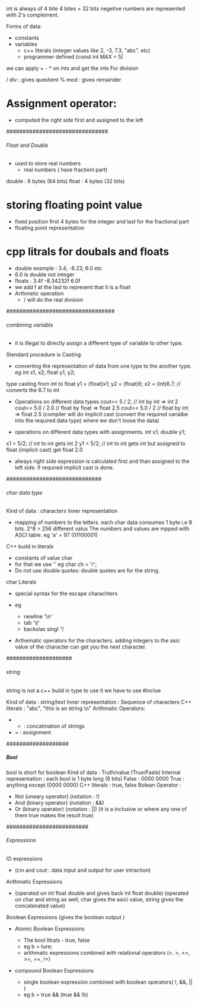 int is always of 4 bite
4 bites = 32 bits
negetive numbers are represented with 2's complement. 

Forms of data:
- constants
- variables 
    - c++ literals
        (integer values like 2, -3, 7.3, "abc". etc)
    - programmer defined
        (const int MAX = 5)

we can apply + - * on ints and get the ints
For division

/ div : gives questient 
% mod : gives remainder

Assignment operator:
= 
- computed the right side first and assigned to the left 

###############################
###### Float and Double #######

- used to store real numbers
    - real numbers ( have fractionl part)

double : 8 bytes (64 bits)
float  : 4 bytes (32 bits)

# storing floating point value
- fixed position
    first 4 bytes for the integer and last for the fractional part
- floating point representation

# cpp litrals for doubals and floats
- double example : 3.4, -8.23, 6.0 etc
- 6.0 is double not integer
- floats : 3.4f -8.34232f 6.0f 
- we add f at the last to represent that it is a float 
- Arthmetic operation
    - / will do the real division


#################################
###### combining variabls #######

- it is illegal to directly assign a different type of variable to other type. 

Stendard procedure is Casting.
- converting the representation of data from one type to the another type. 
eg 
int x1, x2;
float y1, y2;

type casting from int to float
y1 = (float)x1;
y2 = (float)6;
x2 = (int)6.7; // converts the 6.7 to int

- Operations on different data types
cout<< 5 / 2;       // int by int => int 2
cout<< 5.0 / 2.0    // float by float => float 2.5
cout<< 5.0 / 2      // float by int   => float 2.5           (compiler will do implicit cast (convert the required varialbe into the required data type) where we don't loose the data)

- operations on different data types with assignments.
int x1;
double y1;

x1 = 5/2; // int to int gets int 2 
y1 = 5/2; // int to int gets int but assigned to float (implicit cast) get float 2.0

* always right side expression is calculated first and than assigned to the left side. if required implicit cast is done. 

#############################
###### char data type #######

Kind of data : characters 
Inner representation 
- mapping of numbers to the letters. 
each char data consumes 1 byte i.e 8 bits. 
2^8 = 256 different valus 
The numbers and values are mpped with ASCI table. 
eg 'a' = 97 (01100001)

C++ build in literals
- constants of value char 
- for that we use '' eg char ch = 'r';
- Do not use double quotes: double quotes are for the string.

char Literals
- special syntax for the escape charachters 
- eg 
    - newline '\n'
    - tab     '\t'
    - backslas singl '\\'

- Arthematic operators for the characters. 
adding integers to the asic value of the character can get you the next character. 

####################
###### string ######
string is not a c++ build in type 
to use it we have to use
#inclue <string>

Kind of data : string/text
Inner representation : Sequence of characters
C++ literals : "abc", "this is an string \n"
Arithmatic Operators: 
- + : concatination of strings
- = : assignment 

###################
##### Bool ########
bool is short for boolean
Kind of data : Truth/value (True/Fasle)
Internal representation : each bool is 1 byte long (8 bits)
False : 0000 0000
True : anything except (0000 0000)
C++ literals : true, false
Bolean Operator : 
- Not (uneary operator) (notation : !)
- And (binary operator) (notation : &&)
- Or  (binary operator) (notation : ||) (it is a inclusive or where any one of them true makes the result true)


#########################
###### Expressions ######

IO expressions 
- (cin and cout : data input and output for user intraction)

Arithmatic Expressions 
- (operated on int float double and gives back int float double) (operated on char and string as well, char gives the asici value, string gives the concatenated value)

Boolean Expressions (gives the boolean output )
- Atomic Boolean Expressions
    - The bool litrals - true, false
    - eg b = ture;
    - arithmatic expressions combined with relational operators (<. >, <=, >=, ==, !=)


- compound Boolean Expressions
    - single boolean expression combined with boolean operators( !, &&, || )
    - eg   b = true && (true && !b)

